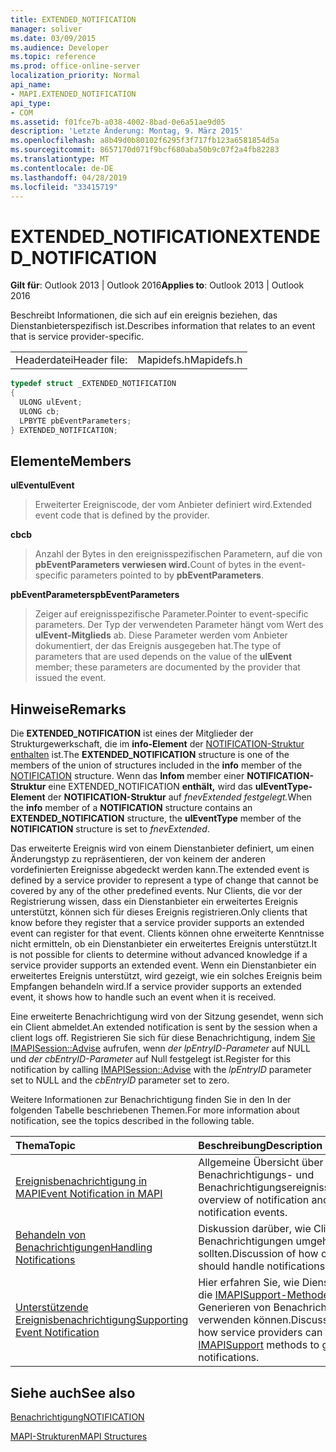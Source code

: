 ```yaml
---
title: EXTENDED_NOTIFICATION
manager: soliver
ms.date: 03/09/2015
ms.audience: Developer
ms.topic: reference
ms.prod: office-online-server
localization_priority: Normal
api_name:
- MAPI.EXTENDED_NOTIFICATION
api_type:
- COM
ms.assetid: f01fce7b-a038-4002-8bad-0e6a51ae9d05
description: 'Letzte Änderung: Montag, 9. März 2015'
ms.openlocfilehash: a8b49d0b80102f6295f3f717fb123a6581854d5a
ms.sourcegitcommit: 8657170d071f9bcf680aba50b9c07f2a4fb82283
ms.translationtype: MT
ms.contentlocale: de-DE
ms.lasthandoff: 04/28/2019
ms.locfileid: "33415719"
---
```

# <a name="extended_notification"></a><span data-ttu-id="557ae-103">EXTENDED_NOTIFICATION</span><span class="sxs-lookup"><span data-stu-id="557ae-103">EXTENDED_NOTIFICATION</span></span>

  
  
<span data-ttu-id="557ae-104">**Gilt für**: Outlook 2013 | Outlook 2016</span><span class="sxs-lookup"><span data-stu-id="557ae-104">**Applies to**: Outlook 2013 | Outlook 2016</span></span> 
  
<span data-ttu-id="557ae-105">Beschreibt Informationen, die sich auf ein ereignis beziehen, das Dienstanbieterspezifisch ist.</span><span class="sxs-lookup"><span data-stu-id="557ae-105">Describes information that relates to an event that is service provider-specific.</span></span> 
  
|||
|:-----|:-----|
|<span data-ttu-id="557ae-106">Headerdatei</span><span class="sxs-lookup"><span data-stu-id="557ae-106">Header file:</span></span>  <br/> |<span data-ttu-id="557ae-107">Mapidefs.h</span><span class="sxs-lookup"><span data-stu-id="557ae-107">Mapidefs.h</span></span>  <br/> |
   
```cpp
typedef struct _EXTENDED_NOTIFICATION
{
  ULONG ulEvent;
  ULONG cb;
  LPBYTE pbEventParameters;
} EXTENDED_NOTIFICATION;

```

## <a name="members"></a><span data-ttu-id="557ae-108">Elemente</span><span class="sxs-lookup"><span data-stu-id="557ae-108">Members</span></span>

 <span data-ttu-id="557ae-109">**ulEvent**</span><span class="sxs-lookup"><span data-stu-id="557ae-109">**ulEvent**</span></span>
  
> <span data-ttu-id="557ae-110">Erweiterter Ereigniscode, der vom Anbieter definiert wird.</span><span class="sxs-lookup"><span data-stu-id="557ae-110">Extended event code that is defined by the provider.</span></span>
    
 <span data-ttu-id="557ae-111">**cb**</span><span class="sxs-lookup"><span data-stu-id="557ae-111">**cb**</span></span>
  
> <span data-ttu-id="557ae-112">Anzahl der Bytes in den ereignisspezifischen Parametern, auf die von **pbEventParameters verwiesen wird.**</span><span class="sxs-lookup"><span data-stu-id="557ae-112">Count of bytes in the event-specific parameters pointed to by **pbEventParameters**.</span></span> 
    
 <span data-ttu-id="557ae-113">**pbEventParameters**</span><span class="sxs-lookup"><span data-stu-id="557ae-113">**pbEventParameters**</span></span>
  
> <span data-ttu-id="557ae-114">Zeiger auf ereignisspezifische Parameter.</span><span class="sxs-lookup"><span data-stu-id="557ae-114">Pointer to event-specific parameters.</span></span> <span data-ttu-id="557ae-115">Der Typ der verwendeten Parameter hängt vom Wert des **ulEvent-Mitglieds** ab. Diese Parameter werden vom Anbieter dokumentiert, der das Ereignis ausgegeben hat.</span><span class="sxs-lookup"><span data-stu-id="557ae-115">The type of parameters that are used depends on the value of the **ulEvent** member; these parameters are documented by the provider that issued the event.</span></span> 
    
## <a name="remarks"></a><span data-ttu-id="557ae-116">Hinweise</span><span class="sxs-lookup"><span data-stu-id="557ae-116">Remarks</span></span>

<span data-ttu-id="557ae-117">Die **EXTENDED_NOTIFICATION** ist eines der Mitglieder der Strukturgewerkschaft, die im **info-Element** der [NOTIFICATION-Struktur enthalten](notification.md) ist.</span><span class="sxs-lookup"><span data-stu-id="557ae-117">The **EXTENDED_NOTIFICATION** structure is one of the members of the union of structures included in the **info** member of the [NOTIFICATION](notification.md) structure.</span></span> <span data-ttu-id="557ae-118">Wenn das **Infom** member einer **NOTIFICATION-Struktur** eine EXTENDED_NOTIFICATION **enthält,** wird das **ulEventType-Element** der **NOTIFICATION-Struktur** auf _fnevExtended festgelegt._</span><span class="sxs-lookup"><span data-stu-id="557ae-118">When the **info** member of a **NOTIFICATION** structure contains an **EXTENDED_NOTIFICATION** structure, the **ulEventType** member of the **NOTIFICATION** structure is set to  _fnevExtended_.</span></span>
  
<span data-ttu-id="557ae-119">Das erweiterte Ereignis wird von einem Dienstanbieter definiert, um einen Änderungstyp zu repräsentieren, der von keinem der anderen vordefinierten Ereignisse abgedeckt werden kann.</span><span class="sxs-lookup"><span data-stu-id="557ae-119">The extended event is defined by a service provider to represent a type of change that cannot be covered by any of the other predefined events.</span></span> <span data-ttu-id="557ae-120">Nur Clients, die vor der Registrierung wissen, dass ein Dienstanbieter ein erweitertes Ereignis unterstützt, können sich für dieses Ereignis registrieren.</span><span class="sxs-lookup"><span data-stu-id="557ae-120">Only clients that know before they register that a service provider supports an extended event can register for that event.</span></span> <span data-ttu-id="557ae-121">Clients können ohne erweiterte Kenntnisse nicht ermitteln, ob ein Dienstanbieter ein erweitertes Ereignis unterstützt.</span><span class="sxs-lookup"><span data-stu-id="557ae-121">It is not possible for clients to determine without advanced knowledge if a service provider supports an extended event.</span></span> <span data-ttu-id="557ae-122">Wenn ein Dienstanbieter ein erweitertes Ereignis unterstützt, wird gezeigt, wie ein solches Ereignis beim Empfangen behandeln wird.</span><span class="sxs-lookup"><span data-stu-id="557ae-122">If a service provider supports an extended event, it shows how to handle such an event when it is received.</span></span>
  
<span data-ttu-id="557ae-123">Eine erweiterte Benachrichtigung wird von der Sitzung gesendet, wenn sich ein Client abmeldet.</span><span class="sxs-lookup"><span data-stu-id="557ae-123">An extended notification is sent by the session when a client logs off.</span></span> <span data-ttu-id="557ae-124">Registrieren Sie sich für diese Benachrichtigung, indem [Sie IMAPISession::Advise](imapisession-advise.md) aufrufen, wenn  _der lpEntryID-Parameter_ auf NULL und  _der cbEntryID-Parameter_ auf Null festgelegt ist.</span><span class="sxs-lookup"><span data-stu-id="557ae-124">Register for this notification by calling [IMAPISession::Advise](imapisession-advise.md) with the  _lpEntryID_ parameter set to NULL and the  _cbEntryID_ parameter set to zero.</span></span> 
  
<span data-ttu-id="557ae-125">Weitere Informationen zur Benachrichtigung finden Sie in den In der folgenden Tabelle beschriebenen Themen.</span><span class="sxs-lookup"><span data-stu-id="557ae-125">For more information about notification, see the topics described in the following table.</span></span>
  
|<span data-ttu-id="557ae-126">**Thema**</span><span class="sxs-lookup"><span data-stu-id="557ae-126">**Topic**</span></span>|<span data-ttu-id="557ae-127">**Beschreibung**</span><span class="sxs-lookup"><span data-stu-id="557ae-127">**Description**</span></span>|
|:-----|:-----|
|[<span data-ttu-id="557ae-128">Ereignisbenachrichtigung in MAPI</span><span class="sxs-lookup"><span data-stu-id="557ae-128">Event Notification in MAPI</span></span>](event-notification-in-mapi.md) <br/> |<span data-ttu-id="557ae-129">Allgemeine Übersicht über Benachrichtigungs- und Benachrichtigungsereignisse.</span><span class="sxs-lookup"><span data-stu-id="557ae-129">General overview of notification and notification events.</span></span>  <br/> |
|[<span data-ttu-id="557ae-130">Behandeln von Benachrichtigungen</span><span class="sxs-lookup"><span data-stu-id="557ae-130">Handling Notifications</span></span>](handling-notifications.md) <br/> |<span data-ttu-id="557ae-131">Diskussion darüber, wie Clients mit Benachrichtigungen umgehen sollten.</span><span class="sxs-lookup"><span data-stu-id="557ae-131">Discussion of how clients should handle notifications.</span></span>  <br/> |
|[<span data-ttu-id="557ae-132">Unterstützende Ereignisbenachrichtigung</span><span class="sxs-lookup"><span data-stu-id="557ae-132">Supporting Event Notification</span></span>](supporting-event-notification.md) <br/> |<span data-ttu-id="557ae-133">Hier erfahren Sie, wie Dienstanbieter die [IMAPISupport-Methoden](imapisupportiunknown.md) zum Generieren von Benachrichtigungen verwenden können.</span><span class="sxs-lookup"><span data-stu-id="557ae-133">Discussion of how service providers can use the [IMAPISupport](imapisupportiunknown.md) methods to generate notifications.</span></span>  <br/> |
   
## <a name="see-also"></a><span data-ttu-id="557ae-134">Siehe auch</span><span class="sxs-lookup"><span data-stu-id="557ae-134">See also</span></span>



[<span data-ttu-id="557ae-135">Benachrichtigung</span><span class="sxs-lookup"><span data-stu-id="557ae-135">NOTIFICATION</span></span>](notification.md)


[<span data-ttu-id="557ae-136">MAPI-Strukturen</span><span class="sxs-lookup"><span data-stu-id="557ae-136">MAPI Structures</span></span>](mapi-structures.md)

